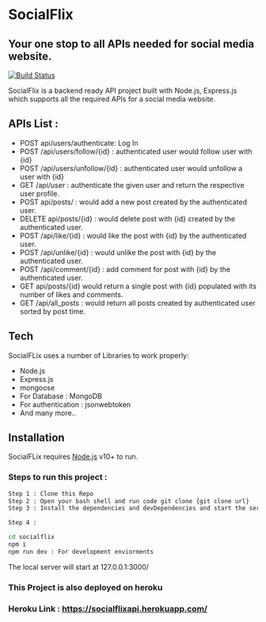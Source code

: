 # SocialFlix
## Your one stop to all APIs needed for social media website.

[![Build Status](https://travis-ci.org/joemccann/dillinger.svg?branch=master)](https://travis-ci.org/joemccann/dillinger)

SocialFlix is a backend ready API project built with Node.js, Express.js which supports all the required APIs for a social media website.

## APIs List : 

- POST api/users/authenticate: Log In
- POST /api/users/follow/{id} : authenticated user would follow user with {id}
- POST /api/users/unfollow/{id} : authenticated user would unfollow a user with {id}
- GET /api/user : authenticate the given user and return the respective user profile.
- POST api/posts/ : would add a new post created by the authenticated user.
- DELETE api/posts/{id} : would delete post with {id} created by the authenticated user.
- POST /api/like/{id} : would like the post with {id} by the authenticated user.
- POST /api/unlike/{id} :  would unlike the post with {id} by the authenticated user.
- POST /api/comment/{id} : add comment for post with {id} by the authenticated user.
- GET api/posts/{id} would return a single post with {id} populated with its number of likes and comments.
- GET /api/all_posts : would return all posts created by authenticated user sorted by post time.

## Tech

SocialFLix uses a number of Libraries to work properly:

- Node.js
- Express.js
- mongoose
- For Database : MongoDB
- For authentication : jsonwebtoken
- And many more..

## Installation

SocialFLix requires [Node.js](https://nodejs.org/) v10+ to run.

### Steps to run this project : 

```sh
Step 1 : Clone this Repo 
Step 2 : Open your bash shell and run code git clone {git clone url}
Step 3 : Install the dependencies and devDependencies and start the server.

Step 4 : 

cd socialflix
npm i
npm run dev : For development enviorments
```
The local server will start at 127.0.0.1:3000/

### This Project is also deployed on heroku
### Heroku Link : https://socialflixapi.herokuapp.com/


